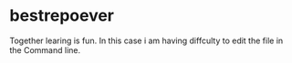 # bestrepoever

Together learing is fun. In this case i am having diffculty to edit the file in the Command line.
